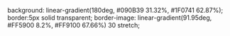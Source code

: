 background: linear-gradient(180deg, #090B39 31.32%, #1F0741 62.87%);
border:5px solid transparent;
border-image: linear-gradient(91.95deg, #FF5900 8.2%, #FF9100 67.66%) 30 stretch;
